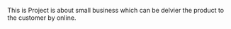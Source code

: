 This is Project is about small business which can be delvier the product to the customer by online. 
